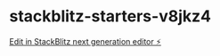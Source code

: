 # stackblitz-starters-v8jkz4

[Edit in StackBlitz next generation editor ⚡️](https://stackblitz.com/~/github.com/SSARMINU/stackblitz-starters-v8jkz4)
